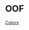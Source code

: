 # OOF
 
[Colors](https://material.io/color/#!/?view.left=0&view.right=0&primary.color=673AB7&secondary.color=64B5F6)

